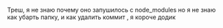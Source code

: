 Треш, я не знаю почему оно запушилось с node_modules но я не знаю как убарть папку, и как удалить коммит , я короче додик
